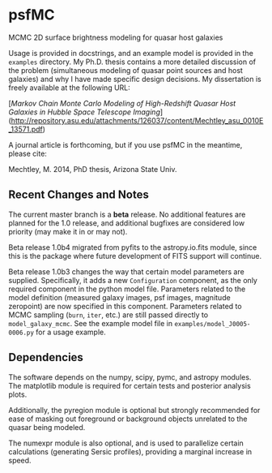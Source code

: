 psfMC
=====
MCMC 2D surface brightness modeling for quasar host galaxies

Usage is provided in docstrings, and an example model is provided in the 
`examples` directory. My Ph.D. thesis contains a more detailed discussion of 
the problem (simultaneous modeling of quasar point sources and host galaxies) 
and why I have made specific design decisions. My dissertation is freely 
available at the following URL:

[*Markov Chain Monte Carlo Modeling of High-Redshift Quasar Host Galaxies in 
Hubble Space Telescope Imaging*]
(http://repository.asu.edu/attachments/126037/content/Mechtley_asu_0010E_13571.pdf)

A journal article is forthcoming, but if you use psfMC in the meantime, please 
cite:

Mechtley, M. 2014, PhD thesis, Arizona State Univ.

Recent Changes and Notes
------------------------
The current master branch is a **beta** release. No additional features are 
planned for the 1.0 release, and additional bugfixes are considered low priority 
(may make it in or may not).

Beta release 1.0b4 migrated from pyfits to the astropy.io.fits module, since 
this is the package where future development of FITS support will continue.  

Beta release 1.0b3 changes the way that certain model parameters are supplied. 
Specifically, it adds a new `Configuration` component, as the only required 
component in the python model file. Parameters related to the model definition 
(measured galaxy images, psf images, magnitude zeropoint) are now specified in 
this component. Parameters related to MCMC sampling (`burn`, `iter`, etc.) are 
still passed directly to `model_galaxy_mcmc`. See the example model file in 
`examples/model_J0005-0006.py` for a usage example.

Dependencies
------------
The software depends on the numpy, scipy, pymc, and astropy modules. The 
matplotlib module is required for certain tests and posterior analysis plots.

Additionally, the pyregion module is optional but strongly recommended for ease 
of masking out foreground or background objects unrelated to the quasar being 
modeled.

The numexpr module is also optional, and is used to parallelize certain 
calculations (generating Sersic profiles), providing a marginal increase in 
speed.
